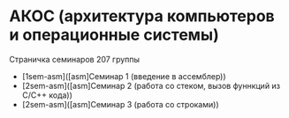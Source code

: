 # АКОС (архитектура компьютеров и операционные системы)

Страничка семинаров 207 группы

* [1sem-asm]([asm]Семинар 1 (введение в ассемблер))
* [2sem-asm]([asm]Семинар 2 (работа со стеком, вызов фуннкций из C/C++ кода))
* [2sem-asm]([asm]Семинар 3 (работа со строками))
